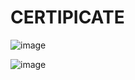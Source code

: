 # CERTIPICATE

![image](https://github.com/jyjnote/CERTIPICATE/assets/144209498/c9dbdbb1-00d6-4d4d-876d-c257e94b00ef)

![image](https://github.com/jyjnote/CERTIPICATE/assets/144209498/8e04f600-b6d2-4569-8371-50d18000bb3f)

